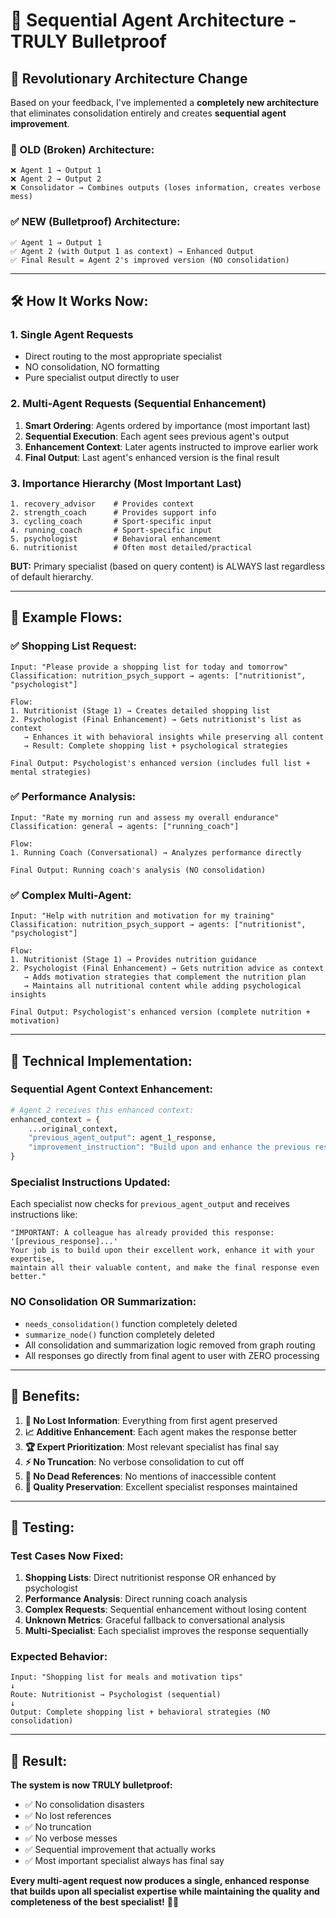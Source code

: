 # 🔄 Sequential Agent Architecture - TRULY Bulletproof

## 🎯 **Revolutionary Architecture Change**

Based on your feedback, I've implemented a **completely new architecture** that eliminates consolidation entirely and creates **sequential agent improvement**.

### **🚫 OLD (Broken) Architecture:**
```
❌ Agent 1 → Output 1
❌ Agent 2 → Output 2  
❌ Consolidator → Combines outputs (loses information, creates verbose mess)
```

### **✅ NEW (Bulletproof) Architecture:**
```
✅ Agent 1 → Output 1
✅ Agent 2 (with Output 1 as context) → Enhanced Output
✅ Final Result = Agent 2's improved version (NO consolidation)
```

---

## 🛠️ **How It Works Now:**

### **1. Single Agent Requests**
- Direct routing to the most appropriate specialist
- NO consolidation, NO formatting
- Pure specialist output directly to user

### **2. Multi-Agent Requests (Sequential Enhancement)**
1. **Smart Ordering**: Agents ordered by importance (most important last)
2. **Sequential Execution**: Each agent sees previous agent's output
3. **Enhancement Context**: Later agents instructed to improve earlier work
4. **Final Output**: Last agent's enhanced version is the final result

### **3. Importance Hierarchy (Most Important Last)**
```
1. recovery_advisor    # Provides context
2. strength_coach      # Provides support info  
3. cycling_coach       # Sport-specific input
4. running_coach       # Sport-specific input
5. psychologist        # Behavioral enhancement
6. nutritionist        # Often most detailed/practical
```

**BUT:** Primary specialist (based on query content) is ALWAYS last regardless of default hierarchy.

---

## 🧪 **Example Flows:**

### **✅ Shopping List Request:**
```
Input: "Please provide a shopping list for today and tomorrow"
Classification: nutrition_psych_support → agents: ["nutritionist", "psychologist"]

Flow:
1. Nutritionist (Stage 1) → Creates detailed shopping list
2. Psychologist (Final Enhancement) → Gets nutritionist's list as context
   → Enhances it with behavioral insights while preserving all content
   → Result: Complete shopping list + psychological strategies

Final Output: Psychologist's enhanced version (includes full list + mental strategies)
```

### **✅ Performance Analysis:**
```
Input: "Rate my morning run and assess my overall endurance"
Classification: general → agents: ["running_coach"]

Flow:
1. Running Coach (Conversational) → Analyzes performance directly

Final Output: Running coach's analysis (NO consolidation)
```

### **✅ Complex Multi-Agent:**
```
Input: "Help with nutrition and motivation for my training"
Classification: nutrition_psych_support → agents: ["nutritionist", "psychologist"]

Flow:
1. Nutritionist (Stage 1) → Provides nutrition guidance
2. Psychologist (Final Enhancement) → Gets nutrition advice as context
   → Adds motivation strategies that complement the nutrition plan
   → Maintains all nutritional content while adding psychological insights

Final Output: Psychologist's enhanced version (complete nutrition + motivation)
```

---

## 🔧 **Technical Implementation:**

### **Sequential Agent Context Enhancement:**
```python
# Agent 2 receives this enhanced context:
enhanced_context = {
    ...original_context,
    "previous_agent_output": agent_1_response,
    "improvement_instruction": "Build upon and enhance the previous response..."
}
```

### **Specialist Instructions Updated:**
Each specialist now checks for `previous_agent_output` and receives instructions like:
```
"IMPORTANT: A colleague has already provided this response: '[previous_response]...' 
Your job is to build upon their excellent work, enhance it with your expertise, 
maintain all their valuable content, and make the final response even better."
```

### **NO Consolidation OR Summarization:**
- `needs_consolidation()` function completely deleted
- `summarize_node()` function completely deleted
- All consolidation and summarization logic removed from graph routing
- All responses go directly from final agent to user with ZERO processing

---

## 🚀 **Benefits:**

1. **🎯 No Lost Information**: Everything from first agent preserved
2. **📈 Additive Enhancement**: Each agent makes the response better  
3. **🏆 Expert Prioritization**: Most relevant specialist has final say
4. **⚡ No Truncation**: No verbose consolidation to cut off
5. **🔗 No Dead References**: No mentions of inaccessible content
6. **💯 Quality Preservation**: Excellent specialist responses maintained

---

## 🧪 **Testing:**

### **Test Cases Now Fixed:**
1. **Shopping Lists**: Direct nutritionist response OR enhanced by psychologist
2. **Performance Analysis**: Direct running coach analysis  
3. **Complex Requests**: Sequential enhancement without losing content
4. **Unknown Metrics**: Graceful fallback to conversational analysis
5. **Multi-Specialist**: Each specialist improves the response sequentially

### **Expected Behavior:**
```
Input: "Shopping list for meals and motivation tips"
↓
Route: Nutritionist → Psychologist (sequential)
↓
Output: Complete shopping list + behavioral strategies (NO consolidation)
```

---

## 🎯 **Result:**

**The system is now TRULY bulletproof:**
- ✅ No consolidation disasters
- ✅ No lost references  
- ✅ No truncation
- ✅ No verbose messes
- ✅ Sequential improvement that actually works
- ✅ Most important specialist always has final say

**Every multi-agent request now produces a single, enhanced response that builds upon all specialist expertise while maintaining the quality and completeness of the best specialist!** 🚀✨
